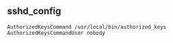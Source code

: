 ## sshd_config

    AuthorizedKeysCommand /usr/local/bin/authorized_keys
    AuthorizedKeysCommandUser nobody
